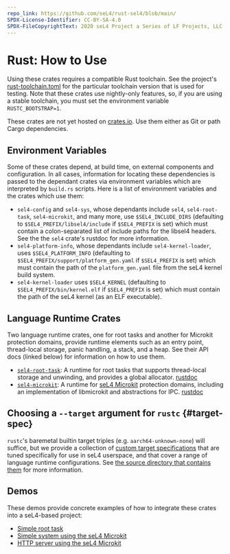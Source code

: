 ```yaml
---
repo_link: https://github.com/seL4/rust-sel4/blob/main/
SPDX-License-Identifier: CC-BY-SA-4.0
SPDX-FileCopyrightText: 2020 seL4 Project a Series of LF Projects, LLC.
---
```


# Rust: How to Use

Using these crates requires a compatible Rust toolchain. See the project's [rust-toolchain.toml]({{page.repo_link}}/rust-toolchain.toml) for the particular toolchain version that is used for testing. Note that these crates use nightly-only features, so, if you are using a stable toolchain, you must set the environment variable `RUSTC_BOOTSTRAP=1`.

These crates are not yet hosted on [crates.io](https://crates.io). Use them either as Git or path
Cargo dependencies.

## Environment Variables

Some of these crates depend, at build time, on external components and configuration. In all cases,
information for locating these dependencies is passed to the dependant crates via environment
variables which are interpreted by `build.rs` scripts. Here is a list of environment variables and
the crates which use them:

- `sel4-config` and `sel4-sys`, whose dependants include `sel4`, `sel4-root-task`, `sel4-microkit`,
  and many more, use `$SEL4_INCLUDE_DIRS` (defaulting to `$SEL4_PREFIX/libsel4/include` if
  `$SEL4_PREFIX` is set) which must contain a colon-separated list of include paths for the libsel4
  headers. See the the `sel4` crate's rustdoc for more information.
- `sel4-platform-info`, whose dependants include `sel4-kernel-loader`, uses `$SEL4_PLATFORM_INFO`
  (defaulting to `$SEL4_PREFIX/support/platform_gen.yaml` if `$SEL4_PREFIX` is set) which must
  contain the path of the `platform_gen.yaml` file from the seL4 kernel build system.
- `sel4-kernel-loader` uses `$SEL4_KERNEL` (defaulting to `$SEL4_PREFIX/bin/kernel.elf` if
  `$SEL4_PREFIX` is set) which must contain the path of the seL4 kernel (as an ELF executable).

## Language Runtime Crates

Two language runtime crates, one for root tasks and another for Microkit protection domains, provide runtime elements such as an entry point, thread-local storage, panic handling, a stack, and a heap. See their API docs (linked below) for information on how to use them.

- [`sel4-root-task`]({{page.repo_link}}/crates/sel4-root-task): A runtime for root tasks that supports thread-local
storage and unwinding, and provides a global allocator.
[rustdoc](https://sel4.github.io/rust-sel4/views/aarch64-root-task/aarch64-sel4/doc/sel4_root_task/index.html)
- [`sel4-microkit`]({{page.repo_link}}/crates/sel4-microkit): A runtime for [seL4
Microkit](../microkit/) protection domains, including an implementation of
libmicrokit and abstractions for IPC.
[rustdoc](https://sel4.github.io/rust-sel4/views/aarch64-microkit/aarch64-sel4-microkit/doc/sel4_microkit/index.html)

## Choosing a `--target` argument for `rustc` {#target-spec}

`rustc`'s baremetal builtin target triples (e.g. `aarch64-unknown-none`) will suffice, but we provide a collection of [custom target specifications](https://doc.rust-lang.org/beta/rustc/targets/custom.html) that are tuned specifically for use in seL4 userspace, and that cover a range of language runtime configurations. See [the source directory that contains them]({{page.repo_link}}/support/targets#readme) for more information.

## Demos

These demos provide concrete examples of how to integrate these crates into a seL4-based project:

- [Simple root task](https://github.com/seL4/rust-root-task-demo)
- [Simple system using the seL4 Microkit](https://github.com/seL4/rust-microkit-demo)
- [HTTP server using the seL4 Microkit](https://github.com/seL4/rust-microkit-http-server-demo)
